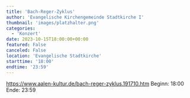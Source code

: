 ```yaml
---
title: 'Bach-Reger-Zyklus'
author: 'Evangelische Kirchengemeinde Stadtkirche I'
thumbnail: 'images/platzhalter.png'
categories:
  - 'Konzert'
date: 2023-10-15T18:00:00+00:00
featured: False
canceled: False
location: 'Evangelische Stadtkirche'
starttime: '18:00'
endtime: '23:59'
---
```

https://www.aalen-kultur.de/bach-reger-zyklus.191710.htm
Beginn: 18:00
 Ende: 23:59